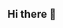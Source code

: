 ## Hi there 👋

<!--
**5eungwon/5eungwon** is a ✨ _special_ ✨ repository because its `README.md` (this file) appears on your GitHub profile.

Here are some ideas to get you started:

💻 **Computer Science Student** | 🚀 Passionate Developer 

- 🔭 I’m currently working on ...
- 🌱 I’m currently learning ...
- 👯 I’m looking to collaborate on ...
- 🤔 I’m looking for help with ...
- 💬 Ask me about ...
- 📫 How to reach me: ...
- 😄 Pronouns: ...
- ⚡ Fun fact: ...
-->
